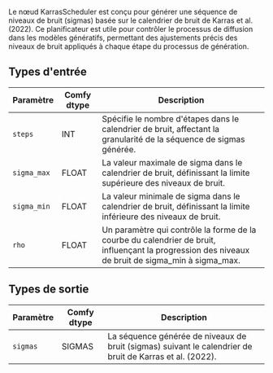 
Le nœud KarrasScheduler est conçu pour générer une séquence de niveaux de bruit (sigmas) basée sur le calendrier de bruit de Karras et al. (2022). Ce planificateur est utile pour contrôler le processus de diffusion dans les modèles génératifs, permettant des ajustements précis des niveaux de bruit appliqués à chaque étape du processus de génération.

## Types d'entrée

| Paramètre   | Comfy dtype | Description                                                                                      |
|-------------|-------------|------------------------------------------------------------------------------------------------|
| `steps`     | INT         | Spécifie le nombre d'étapes dans le calendrier de bruit, affectant la granularité de la séquence de sigmas générée. |
| `sigma_max` | FLOAT       | La valeur maximale de sigma dans le calendrier de bruit, définissant la limite supérieure des niveaux de bruit.                    |
| `sigma_min` | FLOAT       | La valeur minimale de sigma dans le calendrier de bruit, définissant la limite inférieure des niveaux de bruit.                    |
| `rho`       | FLOAT       | Un paramètre qui contrôle la forme de la courbe du calendrier de bruit, influençant la progression des niveaux de bruit de sigma_min à sigma_max. |

## Types de sortie

| Paramètre | Comfy dtype | Description                                                                 |
|-----------|-------------|-----------------------------------------------------------------------------|
| `sigmas`  | SIGMAS      | La séquence générée de niveaux de bruit (sigmas) suivant le calendrier de bruit de Karras et al. (2022). |